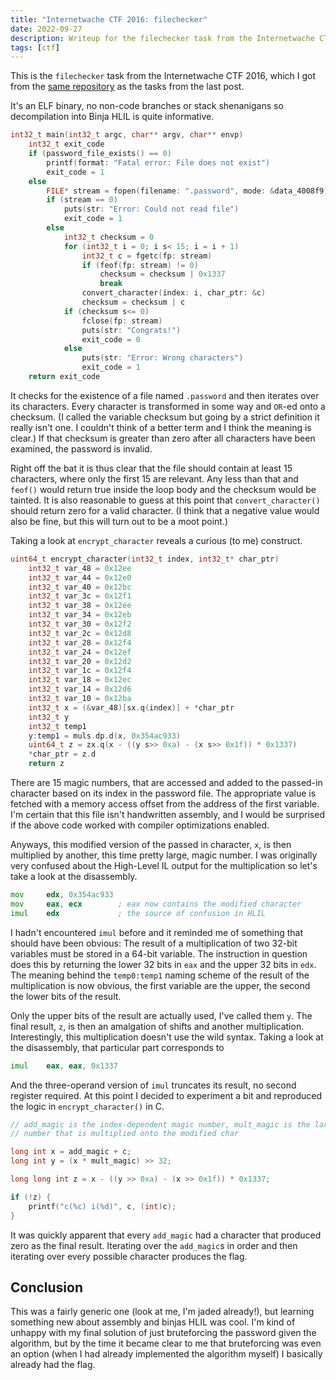 ```yaml
---
title: "Internetwache CTF 2016: filechecker"
date: 2022-09-27
description: Writeup for the filechecker task from the Internetwache CTF 2016.
tags: [ctf]
---
```


This is the `filechecker` task from the Internetwache CTF 2016, which I got from the [same repository](https://github.com/N4NU/Reversing-Challenges-List/tree/master/Baby/Internetwache_CTF_2016_File_Checker) as the tasks from the last post.

It's an ELF binary, no non-code branches or stack shenanigans so decompilation into Binja HLIL is quite informative.

```c
int32_t main(int32_t argc, char** argv, char** envp)
    int32_t exit_code
    if (password_file_exists() == 0)
        printf(format: "Fatal error: File does not exist")
        exit_code = 1
    else
        FILE* stream = fopen(filename: ".password", mode: &data_4008f9)
        if (stream == 0)
            puts(str: "Error: Could not read file")
            exit_code = 1
        else
            int32_t checksum = 0
            for (int32_t i = 0; i s< 15; i = i + 1)
                int32_t c = fgetc(fp: stream)
                if (feof(fp: stream) != 0)
                    checksum = checksum | 0x1337
                    break
                convert_character(index: i, char_ptr: &c)
                checksum = checksum | c
            if (checksum s<= 0)
                fclose(fp: stream)
                puts(str: "Congrats!")
                exit_code = 0
            else
                puts(str: "Error: Wrong characters")
                exit_code = 1
    return exit_code
```

It checks for the existence of a file named `.password` and then iterates over its characters. Every character is transformed in some way and `OR`-ed onto a checksum. (I called the variable checksum but going by a strict definition it really isn't one. I couldn't think of a better term and I think the meaning is clear.) If that checksum is greater than zero after all characters have been examined, the password is invalid.

Right off the bat it is thus clear that the file should contain at least 15 characters, where only the first 15 are relevant. Any less than that and `feof()` would return true inside the loop body and the checksum would be tainted. It is also reasonable to guess at this point that `convert_character()` should return zero for a valid character. (I think that a negative value would also be fine, but this will turn out to be a moot point.)

Taking a look at `encrypt_character` reveals a curious (to me) construct.

```c
uint64_t encrypt_character(int32_t index, int32_t* char_ptr)
    int32_t var_48 = 0x12ee
    int32_t var_44 = 0x12e0
    int32_t var_40 = 0x12bc
    int32_t var_3c = 0x12f1
    int32_t var_38 = 0x12ee
    int32_t var_34 = 0x12eb
    int32_t var_30 = 0x12f2
    int32_t var_2c = 0x12d8
    int32_t var_28 = 0x12f4
    int32_t var_24 = 0x12ef
    int32_t var_20 = 0x12d2
    int32_t var_1c = 0x12f4
    int32_t var_18 = 0x12ec
    int32_t var_14 = 0x12d6
    int32_t var_10 = 0x12ba
    int32_t x = (&var_48)[sx.q(index)] + *char_ptr
    int32_t y
    int32_t temp1
    y:temp1 = muls.dp.d(x, 0x354ac933)
    uint64_t z = zx.q(x - ((y s>> 0xa) - (x s>> 0x1f)) * 0x1337)
    *char_ptr = z.d
    return z
```

There are 15 magic numbers, that are accessed and added to the passed-in character based on its index in the password file. The appropriate value is fetched with a memory access offset from the address of the first variable. I'm certain that this file isn't handwritten assembly, and I would be surprised if the above code worked with compiler optimizations enabled.

Anyways, this modified version of the passed in character, `x`, is then multiplied by another, this time pretty large, magic number. I was originally very confused about the High-Level IL output for the multiplication so let's take a look at the disassembly.

```asm
mov     edx, 0x354ac933
mov     eax, ecx        ; eax now contains the modified character
imul    edx             ; the source of confusion in HLIL
```

I hadn't encountered `imul` before and it reminded me of something that should have been obvious: The result of a multiplication of two 32-bit variables must be stored in a 64-bit variable. The instruction in question does this by returning the lower 32 bits in `eax` and the upper 32 bits in `edx`. The meaning behind the `temp0:temp1` naming scheme of the result of the multiplication is now obvious, the first variable are the upper, the second the lower bits of the result.

Only the upper bits of the result are actually used, I've called them `y`. The final result, `z`, is then an amalgation of shifts and another multiplication. Interestingly, this multiplication doesn't use the wild syntax. Taking a look at the disassembly, that particular part corresponds to

```asm
imul    eax, eax, 0x1337
```

And the three-operand version of `imul` truncates its result, no second register required. At this point I decided to experiment a bit and reproduced the logic in `encrypt_character()` in C.

```c
// add_magic is the index-dependent magic number, mult_magic is the large magic 
// number that is multiplied onto the modified char

long int x = add_magic + c;
long int y = (x * mult_magic) >> 32;

long long int z = x - ((y >> 0xa) - (x >> 0x1f)) * 0x1337;

if (!z) {
    printf("c(%c) i(%d)", c, (int)c);
}
```

It was quickly apparent that every `add_magic` had a character that produced zero as the final result. Iterating over the `add_magic`s in order and then iterating over every possible character produces the flag.

## Conclusion

This was a fairly generic one (look at me, I'm jaded already!), but learning something new about assembly and binjas HLIL was cool. I'm kind of unhappy with my final solution of just bruteforcing the password given the algorithm, but by the time it became clear to me that bruteforcing was even an option (when I had already implemented the algorithm myself) I basically already had the flag.

